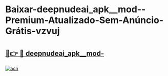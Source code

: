 # Baixar-deepnudeai_apk__mod--Premium-Atualizado-Sem-Anúncio-Grátis-vzvuj

# <h2><a href="https://80z3kv.esa.edu.pl?src=deepnudeai_apk__mod-&ref=vzvuj">🔗👉 🔴 deepnudeai_apk__mod-</a></h2>

[![acn](https://github.com/user-attachments/assets/0f9c940e-d8b0-45ae-aac7-cd30a18b3e1c)](https://80z3kv.esa.edu.pl?src=deepnudeai_apk__mod-&ref=vzvuj)


